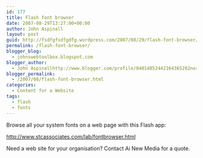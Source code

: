 ```yaml
---
id: 177
title: Flash font browser
date: 2007-08-29T13:27:00+00:00
author: John Aspinall
layout: post
guid: http://fsdfgfsdfgdfg.wordpress.com/2007/08/29/flash-font-browser/
permalink: /flash-font-browser/
blogger_blog:
  - johnswebtoolbox.blogspot.com
blogger_author:
  - John Aspinallhttp://www.blogger.com/profile/04014852442164365282noreply@blogger.com
blogger_permalink:
  - /2007/08/flash-font-browser.html
categories:
  - Content for a Website
tags:
  - flash
  - fonts
---
```

Browse all your system fonts on a web page with this Flash app:

<http://www.stcassociates.com/lab/fontbrowser.html> 

<div class="blogger-post-footer">
  Need a web site for your organisation? Contact Ai New Media for a quote.
</div>